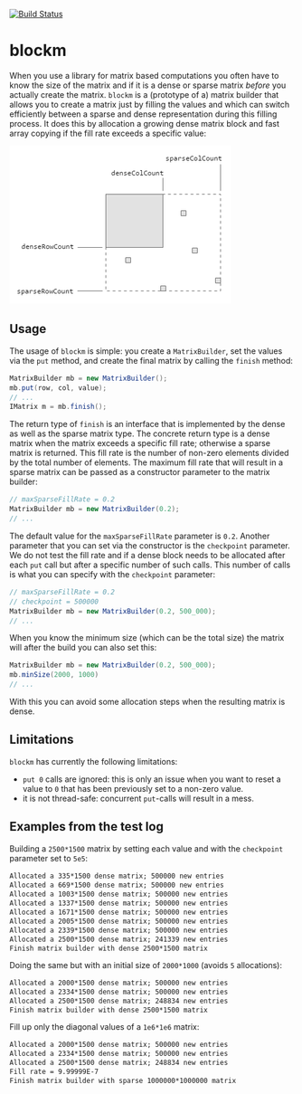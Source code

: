 [![Build Status](https://travis-ci.org/msrocka/blockm.svg?branch=master)](https://travis-ci.org/msrocka/blockm)

# blockm
When you use a library for matrix based computations you often have to know the
size of the matrix and if it is a dense or sparse matrix *before* you actually
create the matrix. `blockm` is a (prototype of a) matrix builder that allows you
to create a matrix just by filling the values and which can switch efficiently
between a sparse and dense representation during this filling process. It does
this by allocation a growing dense matrix block and fast array copying if the
fill rate exceeds a specific value:

![](blockm.png)


## Usage
The usage of `blockm` is simple: you create a `MatrixBuilder`, set the values
via the `put` method, and create the final matrix by calling the `finish`
method:

```java
MatrixBuilder mb = new MatrixBuilder();
mb.put(row, col, value);
// ...
IMatrix m = mb.finish();
```

The return type of `finish` is an interface that is implemented by the dense
as well as the sparse matrix type. The concrete return type is a dense matrix
when the matrix exceeds a specific fill rate; otherwise a sparse matrix is
returned. This fill rate is the number of non-zero elements divided by the
total number of elements. The maximum fill rate that will result in a sparse
matrix can be passed as a constructor parameter to the matrix builder:

```java
// maxSparseFillRate = 0.2
MatrixBuilder mb = new MatrixBuilder(0.2);
// ...
```

The default value for the `maxSparseFillRate` parameter is `0.2`. Another
parameter that you can set via the constructor is the `checkpoint` parameter.
We do not test the fill rate and if a dense block needs to be allocated after
each `put` call but after a specific number of such calls. This number of calls
is what you can specify with the `checkpoint` parameter:

```java
// maxSparseFillRate = 0.2
// checkpoint = 500000
MatrixBuilder mb = new MatrixBuilder(0.2, 500_000);
// ...
```

When you know the minimum size (which can be the total size) the matrix will
after the build you can also set this:

```java
MatrixBuilder mb = new MatrixBuilder(0.2, 500_000);
mb.minSize(2000, 1000)
// ...
```

With this you can avoid some allocation steps when the resulting matrix is
dense.


## Limitations
`blockm` has currently the following limitations:

* `put 0` calls are ignored: this is only an issue when you want to reset a
  value to `0` that has been previously set to a non-zero value.
* it is not thread-safe: concurrent `put`-calls will result in a mess.


## Examples from the test log
Building a `2500*1500` matrix by setting each value and with the `checkpoint`
parameter set to `5e5`:

```
Allocated a 335*1500 dense matrix; 500000 new entries
Allocated a 669*1500 dense matrix; 500000 new entries
Allocated a 1003*1500 dense matrix; 500000 new entries
Allocated a 1337*1500 dense matrix; 500000 new entries
Allocated a 1671*1500 dense matrix; 500000 new entries
Allocated a 2005*1500 dense matrix; 500000 new entries
Allocated a 2339*1500 dense matrix; 500000 new entries
Allocated a 2500*1500 dense matrix; 241339 new entries
Finish matrix builder with dense 2500*1500 matrix
```

Doing the same but with an initial size of `2000*1000` (avoids `5` allocations):

```
Allocated a 2000*1500 dense matrix; 500000 new entries
Allocated a 2334*1500 dense matrix; 500000 new entries
Allocated a 2500*1500 dense matrix; 248834 new entries
Finish matrix builder with dense 2500*1500 matrix
```

Fill up only the diagonal values of a `1e6*1e6` matrix:

```
Allocated a 2000*1500 dense matrix; 500000 new entries
Allocated a 2334*1500 dense matrix; 500000 new entries
Allocated a 2500*1500 dense matrix; 248834 new entries
Fill rate = 9.99999E-7
Finish matrix builder with sparse 1000000*1000000 matrix
```
